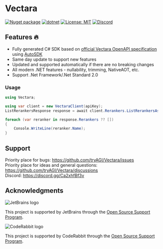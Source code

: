 # Vectara

[![Nuget package](https://img.shields.io/nuget/vpre/Vectara)](https://www.nuget.org/packages/Vectara/)
[![dotnet](https://github.com/tryAGI/Vectara/actions/workflows/dotnet.yml/badge.svg?branch=main)](https://github.com/tryAGI/Vectara/actions/workflows/dotnet.yml)
[![License: MIT](https://img.shields.io/github/license/tryAGI/Vectara)](https://github.com/tryAGI/Vectara/blob/main/LICENSE.txt)
[![Discord](https://img.shields.io/discord/1115206893015662663?label=Discord&logo=discord&logoColor=white&color=d82679)](https://discord.gg/Ca2xhfBf3v)

## Features 🔥
- Fully generated C# SDK based on [official Vectara OpenAPI specification](https://raw.githubusercontent.com/Vectara/assemblyai-api-spec/main/openapi.yml) using [AutoSDK](https://github.com/HavenDV/AutoSDK)
- Same day update to support new features
- Updated and supported automatically if there are no breaking changes
- All modern .NET features - nullability, trimming, NativeAOT, etc.
- Support .Net Framework/.Net Standard 2.0

### Usage
```csharp
using Vectara;

using var client = new VectaraClient(apiKey);
ListRerankersResponse response = await client.Rerankers.ListRerankersAsync();

foreach (var reranker in response.Rerankers ?? [])
{
    Console.WriteLine(reranker.Name);
}
```

## Support

Priority place for bugs: https://github.com/tryAGI/Vectara/issues  
Priority place for ideas and general questions: https://github.com/tryAGI/Vectara/discussions  
Discord: https://discord.gg/Ca2xhfBf3v  

## Acknowledgments

![JetBrains logo](https://resources.jetbrains.com/storage/products/company/brand/logos/jetbrains.png)

This project is supported by JetBrains through the [Open Source Support Program](https://jb.gg/OpenSourceSupport).

![CodeRabbit logo](https://opengraph.githubassets.com/1c51002d7d0bbe0c4fd72ff8f2e58192702f73a7037102f77e4dbb98ac00ea8f/marketplace/coderabbitai)

This project is supported by CodeRabbit through the [Open Source Support Program](https://github.com/marketplace/coderabbitai).